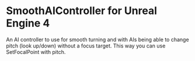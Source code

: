 # SmoothAIController for Unreal Engine 4
An AI controller to use for smooth turning and with AIs being able to change pitch (look up/down) without a focus target. 
This way you can use SetFocalPoint with pitch.
